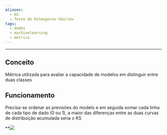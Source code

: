 ```yaml
---
aliases:
  - KS
  - Teste de Kolmogorov-Smirnov
tags:
  - dados
  - machinelearning
  - métrica
---
```


---

## Conceito

Métrica utilizada para avaliar a capacidade de modelos em distinguir entre duas classes

## Funcionamento

Precisa-se ordenar as previsões do modelo e em seguida somar cada linha de cada tipo de dado (0 ou 1), a maior das diferenças entre as duas curvas de distribuição acumulada seria o KS

**![](https://lh7-rt.googleusercontent.com/docsz/AD_4nXf2rugdVNVybAA6OBHe0g1i_eAnLVxl-NbPqYuD5ekNb5M7KA4dulLNjRTWDHx-awmSST7V_2wEccd2NijPXMdKY3pZV-2P5kdOLCEC2PDNUABYmMvpcY0A4V3vMQDae3q59raQ7weGtx9Tchk8oTHMuJk?key=FD8xSw8XyBC4bNEqlub46g)